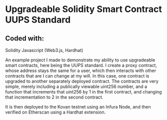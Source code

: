 # Upgradeable Solidity Smart Contract UUPS Standard

## Coded with:
Solidity
Javascript (Web3.js, Hardhat)

An example project I made to demonstrate my ability to use upgradeable smart contracts, here being the UUPS standard. I create a proxy contract, whose address stays the same for a user, which then interacts with other contracts that are I can change at my will. In this case, one contract is upgraded to another separately deployed contract. The contracts are very simple, merely including a publically viewable uint256 number, and a function that increments that uint256 by 1 in the first contract, and changing that incrementation to 2 in the second contract.

It is then deployed to the Kovan testnet using an Infura Node, and then verified on Etherscan using a Hardhat extension.


